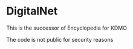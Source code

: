 # DigitalNet
This is the successor of Encyclopedia for KDMO

The code is not public for security reasons
